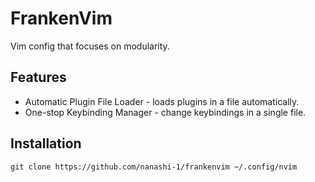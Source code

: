 # FrankenVim

Vim config that focuses on modularity.

## Features

- Automatic Plugin File Loader - loads plugins in a file automatically.
- One-stop Keybinding Manager - change keybindings in a single file.

## Installation

    git clone https://github.com/nanashi-1/frankenvim ~/.config/nvim
